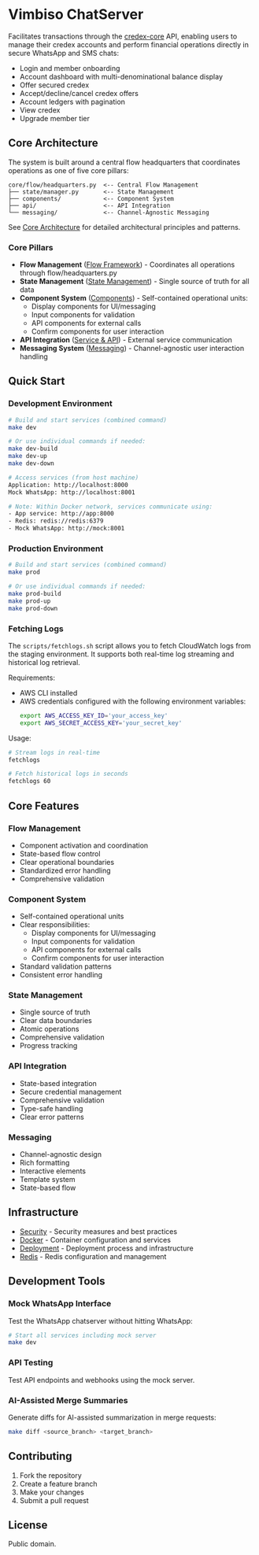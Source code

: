 # Vimbiso ChatServer

Facilitates transactions through the [credex-core](https://github.com/Great-Sun-Group/credex-core) API, enabling users to manage their credex accounts and perform financial operations directly in secure WhatsApp and SMS chats:
- Login and member onboarding
- Account dashboard with multi-denominational balance display
- Offer secured credex
- Accept/decline/cancel credex offers
- Account ledgers with pagination
- View credex
- Upgrade member tier

## Core Architecture

The system is built around a central flow headquarters that coordinates operations as one of five core pillars:

```
core/flow/headquarters.py  <-- Central Flow Management
├── state/manager.py       <-- State Management
├── components/            <-- Component System
├── api/                   <-- API Integration
└── messaging/             <-- Channel-Agnostic Messaging
```

See [Core Architecture](docs/architecture.md) for detailed architectural principles and patterns.

### Core Pillars
- **Flow Management** ([Flow Framework](docs/flow-framework.md)) - Coordinates all operations through flow/headquarters.py
- **State Management** ([State Management](docs/state-manager.md)) - Single source of truth for all data
- **Component System** ([Components](docs/components.md)) - Self-contained operational units:
  * Display components for UI/messaging
  * Input components for validation
  * API components for external calls
  * Confirm components for user interaction
- **API Integration** ([Service & API](docs/api-services.md)) - External service communication
- **Messaging System** ([Messaging](docs/messaging.md)) - Channel-agnostic user interaction handling

## Quick Start

### Development Environment
```bash
# Build and start services (combined command)
make dev

# Or use individual commands if needed:
make dev-build
make dev-up
make dev-down

# Access services (from host machine)
Application: http://localhost:8000
Mock WhatsApp: http://localhost:8001

# Note: Within Docker network, services communicate using:
- App service: http://app:8000
- Redis: redis://redis:6379
- Mock WhatsApp: http://mock:8001
```

### Production Environment
```bash
# Build and start services (combined command)
make prod

# Or use individual commands if needed:
make prod-build
make prod-up
make prod-down
```

### Fetching Logs
The `scripts/fetchlogs.sh` script allows you to fetch CloudWatch logs from the staging environment. It supports both real-time log streaming and historical log retrieval.

Requirements:
- AWS CLI installed
- AWS credentials configured with the following environment variables:
  ```bash
  export AWS_ACCESS_KEY_ID='your_access_key'
  export AWS_SECRET_ACCESS_KEY='your_secret_key'
  ```

Usage:
```bash
# Stream logs in real-time
fetchlogs

# Fetch historical logs in seconds
fetchlogs 60
```

## Core Features

### Flow Management
- Component activation and coordination
- State-based flow control
- Clear operational boundaries
- Standardized error handling
- Comprehensive validation

### Component System
- Self-contained operational units
- Clear responsibilities:
  * Display components for UI/messaging
  * Input components for validation
  * API components for external calls
  * Confirm components for user interaction
- Standard validation patterns
- Consistent error handling

### State Management
- Single source of truth
- Clear data boundaries
- Atomic operations
- Comprehensive validation
- Progress tracking

### API Integration
- State-based integration
- Secure credential management
- Comprehensive validation
- Type-safe handling
- Clear error patterns

### Messaging
- Channel-agnostic design
- Rich formatting
- Interactive elements
- Template system
- State-based flow

## Infrastructure
- [Security](docs/infrastructure/security.md) - Security measures and best practices
- [Docker](docs/infrastructure/docker.md) - Container configuration and services
- [Deployment](docs/infrastructure/deployment.md) - Deployment process and infrastructure
- [Redis](docs/infrastructure/redis-memory-management.md) - Redis configuration and management

## Development Tools

### Mock WhatsApp Interface
Test the WhatsApp chatserver without hitting WhatsApp:

```bash
# Start all services including mock server
make dev
```

### API Testing
Test API endpoints and webhooks using the mock server.

### AI-Assisted Merge Summaries
Generate diffs for AI-assisted summarization in merge requests:

```bash
make diff <source_branch> <target_branch>
```

## Contributing

1. Fork the repository
2. Create a feature branch
3. Make your changes
4. Submit a pull request

## License

Public domain.

